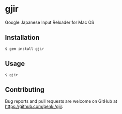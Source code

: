 # gjir

Google Japanese Input Reloader for Mac OS


## Installation

    $ gem install gjir

## Usage

    $ gjir

## Contributing

Bug reports and pull requests are welcome on GitHub at https://github.com/genki/gjir.
